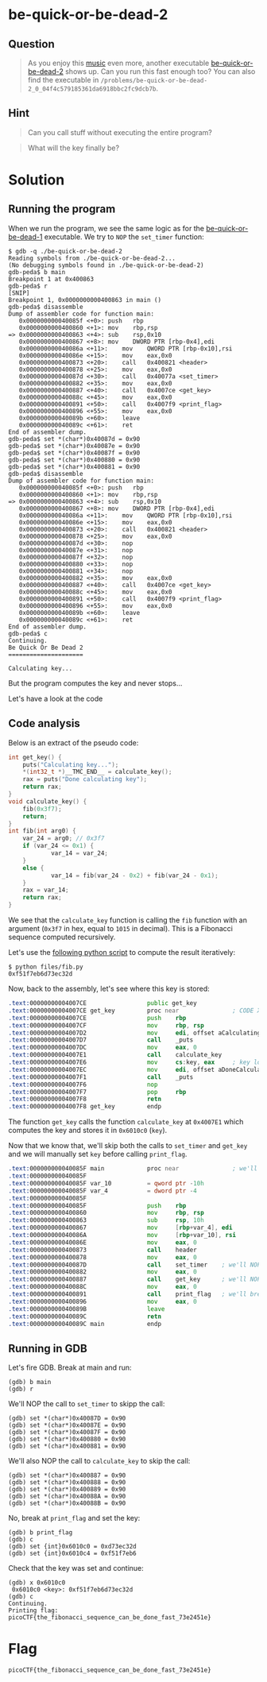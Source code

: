 # be-quick-or-be-dead-2
## Question
>As you enjoy this [music](https://www.youtube.com/watch?v=CTt1vk9nM9c) even more, another executable [be-quick-or-be-dead-2](files/be-quick-or-be-dead-2) shows up. Can you run this fast enough too? You can also find the executable in `/problems/be-quick-or-be-dead-2_0_04f4c579185361da6918bbc2fc9dcb7b`.

## Hint
>Can you call stuff without executing the entire program?

>What will the key finally be?

# Solution
## Running the program
When we run the program, we see the same logic as for the [be-quick-or-be-dead-1](https://github.com/sebastiendamaye/picoCTF_2018/tree/master/reversing/200-be-quick-or-be-dead-1) executable. We try to `NOP` the `set_timer` function:
~~~~
$ gdb -q ./be-quick-or-be-dead-2 
Reading symbols from ./be-quick-or-be-dead-2...
(No debugging symbols found in ./be-quick-or-be-dead-2)
gdb-peda$ b main
Breakpoint 1 at 0x400863
gdb-peda$ r
[SNIP]
Breakpoint 1, 0x0000000000400863 in main ()
gdb-peda$ disassemble 
Dump of assembler code for function main:
   0x000000000040085f <+0>:	push   rbp
   0x0000000000400860 <+1>:	mov    rbp,rsp
=> 0x0000000000400863 <+4>:	sub    rsp,0x10
   0x0000000000400867 <+8>:	mov    DWORD PTR [rbp-0x4],edi
   0x000000000040086a <+11>:	mov    QWORD PTR [rbp-0x10],rsi
   0x000000000040086e <+15>:	mov    eax,0x0
   0x0000000000400873 <+20>:	call   0x400821 <header>
   0x0000000000400878 <+25>:	mov    eax,0x0
   0x000000000040087d <+30>:	call   0x40077a <set_timer>
   0x0000000000400882 <+35>:	mov    eax,0x0
   0x0000000000400887 <+40>:	call   0x4007ce <get_key>
   0x000000000040088c <+45>:	mov    eax,0x0
   0x0000000000400891 <+50>:	call   0x4007f9 <print_flag>
   0x0000000000400896 <+55>:	mov    eax,0x0
   0x000000000040089b <+60>:	leave  
   0x000000000040089c <+61>:	ret    
End of assembler dump.
gdb-peda$ set *(char*)0x40087d = 0x90
gdb-peda$ set *(char*)0x40087e = 0x90
gdb-peda$ set *(char*)0x40087f = 0x90
gdb-peda$ set *(char*)0x400880 = 0x90
gdb-peda$ set *(char*)0x400881 = 0x90
gdb-peda$ disassemble 
Dump of assembler code for function main:
   0x000000000040085f <+0>:	push   rbp
   0x0000000000400860 <+1>:	mov    rbp,rsp
=> 0x0000000000400863 <+4>:	sub    rsp,0x10
   0x0000000000400867 <+8>:	mov    DWORD PTR [rbp-0x4],edi
   0x000000000040086a <+11>:	mov    QWORD PTR [rbp-0x10],rsi
   0x000000000040086e <+15>:	mov    eax,0x0
   0x0000000000400873 <+20>:	call   0x400821 <header>
   0x0000000000400878 <+25>:	mov    eax,0x0
   0x000000000040087d <+30>:	nop
   0x000000000040087e <+31>:	nop
   0x000000000040087f <+32>:	nop
   0x0000000000400880 <+33>:	nop
   0x0000000000400881 <+34>:	nop
   0x0000000000400882 <+35>:	mov    eax,0x0
   0x0000000000400887 <+40>:	call   0x4007ce <get_key>
   0x000000000040088c <+45>:	mov    eax,0x0
   0x0000000000400891 <+50>:	call   0x4007f9 <print_flag>
   0x0000000000400896 <+55>:	mov    eax,0x0
   0x000000000040089b <+60>:	leave  
   0x000000000040089c <+61>:	ret    
End of assembler dump.
gdb-peda$ c
Continuing.
Be Quick Or Be Dead 2
=====================

Calculating key...
~~~~

But the program computes the key and never stops...

Let's have a look at the code

## Code analysis
Below is an extract of the pseudo code:
```c
int get_key() {
    puts("Calculating key...");
    *(int32_t *)__TMC_END__ = calculate_key();
    rax = puts("Done calculating key");
    return rax;
}
void calculate_key() {
    fib(0x3f7);
    return;
}
int fib(int arg0) {
    var_24 = arg0; // 0x3f7
    if (var_24 <= 0x1) {
            var_14 = var_24;
    }
    else {
            var_14 = fib(var_24 - 0x2) + fib(var_24 - 0x1);
    }
    rax = var_14;
    return rax;
}
```
We see that the `calculate_key` function is calling the `fib` function with an argument (`0x3f7` in hex, equal to `1015` in decimal). This is a Fibonacci sequence computed recursively.

Let's use the [following python script](files/fib.py) to compute the result iteratively:
~~~
$ python files/fib.py 
0xf51f7eb6d73ec32d
~~~

Now, back to the assembly, let's see where this key is stored:
```asm
.text:00000000004007CE                 public get_key
.text:00000000004007CE get_key         proc near               ; CODE XREF: main+28↓p
.text:00000000004007CE                 push    rbp
.text:00000000004007CF                 mov     rbp, rsp
.text:00000000004007D2                 mov     edi, offset aCalculatingKey ; "Calculating key..."
.text:00000000004007D7                 call    _puts
.text:00000000004007DC                 mov     eax, 0
.text:00000000004007E1                 call    calculate_key
.text:00000000004007E6                 mov     cs:key, eax     ; key located at 0x6010c0
.text:00000000004007EC                 mov     edi, offset aDoneCalculatin ; "Done calculating key"
.text:00000000004007F1                 call    _puts
.text:00000000004007F6                 nop
.text:00000000004007F7                 pop     rbp
.text:00000000004007F8                 retn
.text:00000000004007F8 get_key         endp
```

The function `get_key` calls the function `calculate_key` at `0x4007E1` which computes the key and stores it in `0x6010c0` (`key`).

Now that we know that, we'll skip both the calls to `set_timer` and `get_key` and we will manually set `key` before calling `print_flag`.

```asm
.text:000000000040085F main            proc near               ; we'll break at main
.text:000000000040085F
.text:000000000040085F var_10          = qword ptr -10h
.text:000000000040085F var_4           = dword ptr -4
.text:000000000040085F
.text:000000000040085F                 push    rbp
.text:0000000000400860                 mov     rbp, rsp
.text:0000000000400863                 sub     rsp, 10h
.text:0000000000400867                 mov     [rbp+var_4], edi
.text:000000000040086A                 mov     [rbp+var_10], rsi
.text:000000000040086E                 mov     eax, 0
.text:0000000000400873                 call    header
.text:0000000000400878                 mov     eax, 0
.text:000000000040087D                 call    set_timer    ; we'll NOP that call
.text:0000000000400882                 mov     eax, 0
.text:0000000000400887                 call    get_key      ; we'll NOP that call
.text:000000000040088C                 mov     eax, 0
.text:0000000000400891                 call    print_flag   ; we'll break here and set the key
.text:0000000000400896                 mov     eax, 0
.text:000000000040089B                 leave
.text:000000000040089C                 retn
.text:000000000040089C main            endp
```

## Running in GDB
Let's fire GDB. Break at main and run:
~~~~
(gdb) b main
(gdb) r
~~~~

We'll NOP the call to `set_timer` to skipp the call:
~~~~
(gdb) set *(char*)0x40087D = 0x90
(gdb) set *(char*)0x40087E = 0x90
(gdb) set *(char*)0x40087F = 0x90
(gdb) set *(char*)0x400880 = 0x90
(gdb) set *(char*)0x400881 = 0x90
~~~~

We'll also NOP the call to `calculate_key` to skip the call:
~~~~
(gdb) set *(char*)0x400887 = 0x90
(gdb) set *(char*)0x400888 = 0x90
(gdb) set *(char*)0x400889 = 0x90
(gdb) set *(char*)0x40088A = 0x90
(gdb) set *(char*)0x40088B = 0x90
~~~~

No, break at `print_flag` and set the key:
~~~~
(gdb) b print_flag
(gdb) c
(gdb) set {int}0x6010c0 = 0xd73ec32d
(gdb) set {int}0x6010c4 = 0xf51f7eb6
~~~~

Check that the key was set and continue:
~~~~
(gdb) x 0x6010c0
 0x6010c0 <key>: 0xf51f7eb6d73ec32d
(gdb) c
Continuing.
Printing flag:
picoCTF{the_fibonacci_sequence_can_be_done_fast_73e2451e}
~~~~

# Flag
`picoCTF{the_fibonacci_sequence_can_be_done_fast_73e2451e}`
